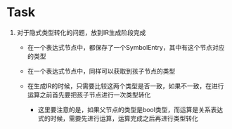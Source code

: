 # Task

1. 对于隐式类型转化的问题，放到IR生成阶段完成

    * 在一个表达式节点中，都保存了一个SymbolEntry，其中有这个节点对应的类型
    
    * 在一个表达式节点中，同样可以获取到孩子节点的类型

    * 在生成IR的时候，只需要比较这两个类型是否一致，如果不一致，在进行运算之前首先要把孩子节点进行一次类型转化

        * 这里要注意的是，如果父节点的类型是bool类型，而运算是关系表达式的时候，需要先进行运算，运算完成之后再进行类型转化